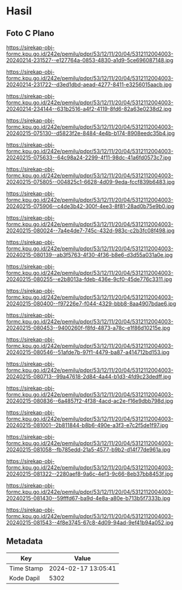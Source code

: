 # Hasil

## Foto C Plano

https://sirekap-obj-formc.kpu.go.id/242e/pemilu/pdpr/53/12/11/20/04/5312112004003-20240214-231527--e127764a-0853-4830-a1d9-5ce696087148.jpg

https://sirekap-obj-formc.kpu.go.id/242e/pemilu/pdpr/53/12/11/20/04/5312112004003-20240214-231722--d3ed1dbd-aead-4277-8411-e3256015aacb.jpg

https://sirekap-obj-formc.kpu.go.id/242e/pemilu/pdpr/53/12/11/20/04/5312112004003-20240214-234144--631b2516-a4f2-4119-8fd6-82a63e0238d2.jpg

https://sirekap-obj-formc.kpu.go.id/242e/pemilu/pdpr/53/12/11/20/04/5312112004003-20240215-075130--d5823f2e-8484-4e4b-b174-8908eedc35b4.jpg

https://sirekap-obj-formc.kpu.go.id/242e/pemilu/pdpr/53/12/11/20/04/5312112004003-20240215-075633--64c98a24-2299-4f11-98dc-41a6fd0573c7.jpg

https://sirekap-obj-formc.kpu.go.id/242e/pemilu/pdpr/53/12/11/20/04/5312112004003-20240215-075805--004825c1-6628-4d09-9eda-fccf839b6483.jpg

https://sirekap-obj-formc.kpu.go.id/242e/pemilu/pdpr/53/12/11/20/04/5312112004003-20240215-075906--c4de3b42-300f-4ee3-8f81-28ad0b75e9b0.jpg

https://sirekap-obj-formc.kpu.go.id/242e/pemilu/pdpr/53/12/11/20/04/5312112004003-20240215-080024--7a4e4de7-745c-432d-983c-c2b3fc08f498.jpg

https://sirekap-obj-formc.kpu.go.id/242e/pemilu/pdpr/53/12/11/20/04/5312112004003-20240215-080139--ab3f5763-4f30-4f36-b8e6-d3d55a031a0e.jpg

https://sirekap-obj-formc.kpu.go.id/242e/pemilu/pdpr/53/12/11/20/04/5312112004003-20240215-080255--e2b8013a-fdeb-436e-9cf0-45de776c3311.jpg

https://sirekap-obj-formc.kpu.go.id/242e/pemilu/pdpr/53/12/11/20/04/5312112004003-20240215-080400--f97226e7-f044-4329-bbb8-8aa4907bdae6.jpg

https://sirekap-obj-formc.kpu.go.id/242e/pemilu/pdpr/53/12/11/20/04/5312112004003-20240215-080453--9400260f-f8fd-4873-a78c-e1f86d10215e.jpg

https://sirekap-obj-formc.kpu.go.id/242e/pemilu/pdpr/53/12/11/20/04/5312112004003-20240215-080546--51afde7b-97f1-4479-ba87-a414712bd153.jpg

https://sirekap-obj-formc.kpu.go.id/242e/pemilu/pdpr/53/12/11/20/04/5312112004003-20240215-080713--99a47618-2d84-4a44-b1d3-4fd9c23dedff.jpg

https://sirekap-obj-formc.kpu.go.id/242e/pemilu/pdpr/53/12/11/20/04/5312112004003-20240215-080836--6a4857f2-4f38-4acd-ac2e-f16e9dbb798d.jpg

https://sirekap-obj-formc.kpu.go.id/242e/pemilu/pdpr/53/12/11/20/04/5312112004003-20240215-081001--2b811844-b8b6-490e-a3f3-e7c2f5de1f97.jpg

https://sirekap-obj-formc.kpu.go.id/242e/pemilu/pdpr/53/12/11/20/04/5312112004003-20240215-081058--fb785edd-21a5-4577-b9b2-d14f77de961a.jpg

https://sirekap-obj-formc.kpu.go.id/242e/pemilu/pdpr/53/12/11/20/04/5312112004003-20240215-081322--2280aef8-9a6c-4ef3-9c66-8eb37bb8453f.jpg

https://sirekap-obj-formc.kpu.go.id/242e/pemilu/pdpr/53/12/11/20/04/5312112004003-20240215-081430--59fffd67-ba9d-4e8a-a80e-b713b5f7333b.jpg

https://sirekap-obj-formc.kpu.go.id/242e/pemilu/pdpr/53/12/11/20/04/5312112004003-20240215-081543--4f8e3745-67c8-4d09-94ad-9ef41b94a052.jpg


## Metadata

| Key        | Value               |
| ---------- | ------------------- |
| Time Stamp | 2024-02-17 13:05:41 |
| Kode Dapil | 5302                |



